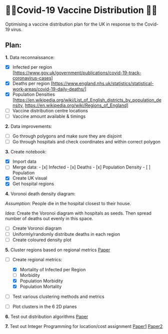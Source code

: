# 🦠🧪Covid-19 Vaccine Distribution 🧪🦠
Optimising a vaccine distribution plan for the UK in response to the Covid-19 virus.

## Plan:
**1.** Data reconnaissance:

- [x] Infected per region
[https://www.gov.uk/government/publications/covid-19-track-coronavirus-cases]
- [x] Deaths per region
[https://www.england.nhs.uk/statistics/statistical-work-areas/covid-19-daily-deaths/]
- [x] Population Densities
[https://en.wikipedia.org/wiki/List_of_English_districts_by_population_density, https://en.wikipedia.org/wiki/Regions_of_England]
- [ ] Vaccine distribution centre locations
- [ ] Vaccine amount available & timings

**2.** Data improvements:

- [ ] Go through polygons and make sure they are disjoint
- [ ] Go through hospitals and check coordinates and within correct polygon

**3.** Create notebook:

- [x] Import data
- [ ] Merge data:
      - [x] Infected
      - [x] Deaths
      - [x] Population Density
      - [ ] Population
- [x] Create UK visual
- [x] Get hospital regions

**4.** Voronoi death density diagram:

*Assumption*: People die in the hospital closest to their house.

*Idea*: Create the Voronoi diagram with hospitals as seeds. Then spread number of deaths out evenly in this space.

- [ ] Create Voronoi diagram
- [ ] Uniformly/randomly distribute deaths in each region
- [ ] Create coloured density plot

**5.** Cluster regions based on regional metrics [Paper](/Papers/shsconf_cyhf2015_01004.pdf)

- [ ] Create regional metrics:

  - [x] Mortality of Infected per Region
  - [ ] Morbidity
  - [x] Population Morbidity
  - [x] Population Mortality
  
- [ ] Test various clustering methods and metrics
- [ ] Plot clusters in the 6 2D planes

**6.** Test out distribution algorithms [Paper](/Papers/26618292662088.pdf)

**7.** Test out Integer Programming for location/cost assignment [Paper1](/Papers/efficient_Vaccine_Distribution_Planning_using_IoT_TACTiCS_2015.pdf) [Paper2](2015MCM_paper.pdf)
